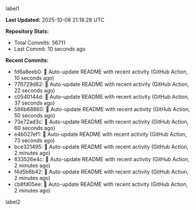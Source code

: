 
label1 
<!-- ACTIVITY_START -->
**Last Updated:** 2025-10-08 21:18:28 UTC

**Repository Stats:**
- Total Commits: 56711
- Last Commit: 10 seconds ago

**Recent Commits:**
- fd6a8eeb0: 🤖 Auto-update README with recent activity (GitHub Action, 10 seconds ago)
- 776729d62: 🤖 Auto-update README with recent activity (GitHub Action, 22 seconds ago)
- c0540144d: 🤖 Auto-update README with recent activity (GitHub Action, 37 seconds ago)
- 586b68860: 🤖 Auto-update README with recent activity (GitHub Action, 50 seconds ago)
- 73e72ad3c: 🤖 Auto-update README with recent activity (GitHub Action, 60 seconds ago)
- e4b027ef1: 🤖 Auto-update README with recent activity (GitHub Action, 73 seconds ago)
- bce321495: 🤖 Auto-update README with recent activity (GitHub Action, 2 minutes ago)
- 833526e4c: 🤖 Auto-update README with recent activity (GitHub Action, 2 minutes ago)
- f4d5b6b42: 🤖 Auto-update README with recent activity (GitHub Action, 2 minutes ago)
- cb8fd05ee: 🤖 Auto-update README with recent activity (GitHub Action, 2 minutes ago)
<!-- ACTIVITY_END -->

label2
